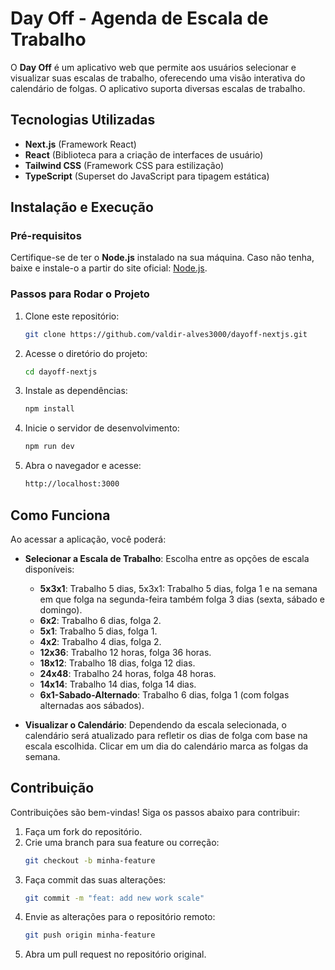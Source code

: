# **Day Off - Agenda de Escala de Trabalho**

O **Day Off** é um aplicativo web que permite aos usuários selecionar e visualizar suas escalas de trabalho, oferecendo uma visão interativa do calendário de folgas. O aplicativo suporta diversas escalas de trabalho.

## **Tecnologias Utilizadas**

- **Next.js** (Framework React)
- **React** (Biblioteca para a criação de interfaces de usuário)
- **Tailwind CSS** (Framework CSS para estilização)
- **TypeScript** (Superset do JavaScript para tipagem estática)

## **Instalação e Execução**

### **Pré-requisitos**

Certifique-se de ter o **Node.js** instalado na sua máquina. Caso não tenha, baixe e instale-o a partir do site oficial: [Node.js](https://nodejs.org/).

### **Passos para Rodar o Projeto**

1. Clone este repositório:
    ```bash
    git clone https://github.com/valdir-alves3000/dayoff-nextjs.git
    ```
   
2. Acesse o diretório do projeto:
    ```bash
    cd dayoff-nextjs
    ```
   
3. Instale as dependências:
    ```bash
    npm install
    ```

4. Inicie o servidor de desenvolvimento:
    ```bash
    npm run dev
    ```

5. Abra o navegador e acesse:
    ```bash
    http://localhost:3000
    ```

## **Como Funciona**

Ao acessar a aplicação, você poderá:

- **Selecionar a Escala de Trabalho**: Escolha entre as opções de escala disponíveis:
  - **5x3x1**: Trabalho 5 dias, 5x3x1: Trabalho 5 dias, folga 1 e na semana em que folga na segunda-feira também folga 3 dias (sexta, sábado e domingo).
  - **6x2**: Trabalho 6 dias, folga 2.
  - **5x1**: Trabalho 5 dias, folga 1.
  - **4x2**: Trabalho 4 dias, folga 2.
  - **12x36**: Trabalho 12 horas, folga 36 horas.
  - **18x12**: Trabalho 18 dias, folga 12 dias.
  - **24x48**: Trabalho 24 horas, folga 48 horas.
  - **14x14**: Trabalho 14 dias, folga 14 dias.
  - **6x1-Sabado-Alternado**: Trabalho 6 dias, folga 1 (com folgas alternadas aos sábados).

- **Visualizar o Calendário**: Dependendo da escala selecionada, o calendário será atualizado para refletir os dias de folga com base na escala escolhida. Clicar em um dia do calendário marca as folgas da semana.

## **Contribuição**

Contribuições são bem-vindas! Siga os passos abaixo para contribuir:

1. Faça um fork do repositório.
2. Crie uma branch para sua feature ou correção:
    ```bash
    git checkout -b minha-feature
    ```
3. Faça commit das suas alterações:
    ```bash
    git commit -m "feat: add new work scale"
    ```
4. Envie as alterações para o repositório remoto:
    ```bash
    git push origin minha-feature
    ```
5. Abra um pull request no repositório original.
